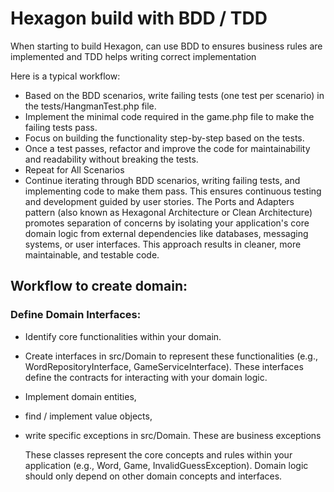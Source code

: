 # Hexagon build with BDD / TDD 

When starting to build Hexagon, can use BDD to ensures business rules are implemented
and TDD helps writing correct implementation

Here is a typical workflow:

- Based on the BDD scenarios, write failing tests (one test per scenario) in the tests/HangmanTest.php file.
- Implement the minimal code required in the game.php file to make the failing tests pass.
- Focus on building the functionality step-by-step based on the tests.
- Once a test passes, refactor and improve the code for maintainability and readability without breaking the tests.
- Repeat for All Scenarios
- Continue iterating through BDD scenarios, writing failing tests, and implementing code to make them pass.
This ensures continuous testing and development guided by user stories.
  The Ports and Adapters pattern (also known as Hexagonal Architecture or Clean Architecture) promotes separation of concerns by isolating your application's core domain logic from external dependencies like databases, messaging systems, or user interfaces. This approach results in cleaner, more maintainable, and testable code.

## Workflow to create domain:

### Define Domain Interfaces:

- Identify core functionalities within your domain.
- Create interfaces in src/Domain to represent these functionalities (e.g., WordRepositoryInterface, GameServiceInterface).
  These interfaces define the contracts for interacting with your domain logic.
- Implement domain entities,
- find / implement value objects,
- write specific exceptions in src/Domain. These are business exceptions

  These classes represent the core concepts and rules within your application (e.g., Word, Game, InvalidGuessException).
  Domain logic should only depend on other domain concepts and interfaces.
